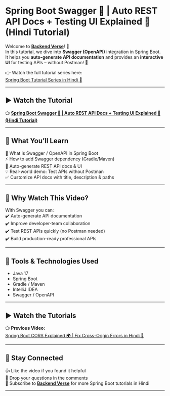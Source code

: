 # Spring Boot Swagger 🚀 | Auto REST API Docs + Testing UI Explained 🌿 (Hindi Tutorial)

Welcome to **[Backend Verse](https://www.youtube.com/@BackendVerse)**! 🎥  
In this tutorial, we dive into **Swagger (OpenAPI)** integration in Spring Boot.  
It helps you **auto-generate API documentation** and provides an **interactive UI** for testing APIs – without Postman! 🚀

👉 Watch the full tutorial series here:  
[Spring Boot Tutorial Series in Hindi 🌿](https://www.youtube.com/playlist?list=PLdUn31k8Q721HBdMQzyl403o-bUtd31Wb)

---

## ▶ Watch the Tutorial

📺 **[Spring Boot Swagger 🚀 | Auto REST API Docs + Testing UI Explained 🌿 (Hindi Tutorial)](https://youtu.be/L0IFPa0P6cs)**

---

## 📝 What You’ll Learn
📌 What is Swagger / OpenAPI in Spring Boot  
⚡ How to add Swagger dependency (Gradle/Maven)  
🔑 Auto-generate REST API docs & UI  
💡 Real-world demo: Test APIs without Postman  
✅ Customize API docs with title, description & paths

---

## 🎯 Why Watch This Video?
With Swagger you can:  
✔️ Auto-generate API documentation  
✔️ Improve developer-team collaboration  
✔️ Test REST APIs quickly (no Postman needed)  
✔️ Build production-ready professional APIs

---

## 🔧 Tools & Technologies Used
- Java 17
- Spring Boot
- Gradle / Maven
- IntelliJ IDEA
- Swagger / OpenAPI

---

## ▶ Watch the Tutorials

📺 **Previous Video:**  
[Spring Boot CORS Explained 🌍 | Fix Cross-Origin Errors in Hindi 🚀](https://youtu.be/RwEH3zY-OC8)

---

## 📢 Stay Connected
👍 Like the video if you found it helpful  
💬 Drop your questions in the comments  
🔔 Subscribe to **[Backend Verse](https://www.youtube.com/@BackendVerse)** for more Spring Boot tutorials in Hindi

---
